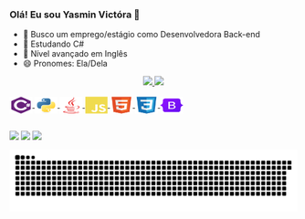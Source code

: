 ### Olá! Eu sou Yasmin Victóra 👋


- 🔭 Busco um emprego/estágio como Desenvolvedora Back-end
- 🌱 Estudando C#
- 💬 Nível avançado em Inglês
- 😄 Pronomes: Ela/Dela

<!--Dados do perfil -->
<div align="center">
  <a href="https://github.com/yasminvic">
  <img height="180em" src="https://github-readme-stats.vercel.app/api?username=yasminvic&show_icons=true&theme=tokyonight&include_all_commits=true&count_private=true"/>
  <img height="180em" src="https://github-readme-stats.vercel.app/api/top-langs/?username=yasminvic&layout=compact&langs_count=7&theme=tokyonight"/>
</div>

<!--Ícones das linguagens usadas -->
<div style="display: inline_block"><br>
  <img align="center" alt="Yasmin-Csharp" height="30" width="40" src="https://raw.githubusercontent.com/devicons/devicon/master/icons/csharp/csharp-plain.svg">
  <img align="center" alt="Yasmin-Python" height="30" width="40" src="https://raw.githubusercontent.com/devicons/devicon/master/icons/python/python-original.svg">
  <img align="center" alt="Yasmin-Java" height="30" width="40" src="https://raw.githubusercontent.com/devicons/devicon/master/icons/java/java-plain.svg">
  <img align="center" alt="Yasmin-Js" height="30" width="40" src="https://raw.githubusercontent.com/devicons/devicon/master/icons/javascript/javascript-plain.svg">
  <img align="center" alt="Yasmin-HTML" height="30" width="40" src="https://raw.githubusercontent.com/devicons/devicon/master/icons/html5/html5-original.svg">
  <img align="center" alt="Yasmin-CSS" height="30" width="40" src="https://raw.githubusercontent.com/devicons/devicon/master/icons/css3/css3-original.svg">
  <img align="center" alt="Yasmin-Bootstrap" height="30" width="40" src="https://raw.githubusercontent.com/devicons/devicon/master/icons/bootstrap/bootstrap-original.svg">
</div>

##

<!--Redes sociais-->
<div>  
  <a href = "mailto:yasminalvesdesouza27@gmail.com" target="_blank"><img src="https://img.shields.io/badge/Gmail-D14836?style=for-the-badge&logo=gmail&logoColor=white" target="_blank"></a>
  <a href="https://www.linkedin.com/in/yasmin-alves-de-souza/" target="_blank"><img src="https://img.shields.io/badge/-LinkedIn-%230077B5?style=for-the-badge&logo=linkedin&logoColor=white" target="_blank"></a> 
   <a href="https://www.instagram.com/minn.souza/" target="_blank"><img src="https://img.shields.io/badge/-Instagram-%23E4405F?style=for-the-badge&logo=instagram&logoColor=white" target="_blank"></a>
</div>

   ![Snake animation](https://github.com/yasminvic/yasminvic/blob/output/github-contribution-grid-snake.svg)
